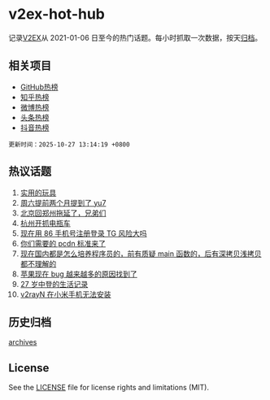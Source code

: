 # v2ex-hot-hub

 记录[V2EX](https://www.v2ex.com/)从 2021-01-06 日至今的热门话题。每小时抓取一次数据，按天[归档](archives)。
 
 ## 相关项目

- [GitHub热榜](https://github.com/lonnyzhang423/github-hot-hub)
- [知乎热榜](https://github.com/lonnyzhang423/zhihu-hot-hub)
- [微博热榜](https://github.com/lonnyzhang423/weibo-hot-hub)
- [头条热榜](https://github.com/lonnyzhang423/toutiao-hot-hub)
- [抖音热榜](https://github.com/lonnyzhang423/douyin-hot-hub)


 `更新时间：2025-10-27 13:14:19 +0800`

## 热议话题

1. [实用的玩具](https://www.v2ex.com/t/1168517)
1. [周六提前两个月提到了 yu7](https://www.v2ex.com/t/1168525)
1. [北京回郑州拖延了，兄弟们](https://www.v2ex.com/t/1168528)
1. [杭州开抓电瓶车](https://www.v2ex.com/t/1168524)
1. [现在用 86 手机号注册登录 TG 风险大吗](https://www.v2ex.com/t/1168461)
1. [你们需要的 pcdn 标准来了](https://www.v2ex.com/t/1168507)
1. [现在国内都是怎么培养程序员的，前有质疑 main 函数的，后有深拷贝浅拷贝都不理解的](https://www.v2ex.com/t/1168530)
1. [苹果现在 bug 越来越多的原因找到了](https://www.v2ex.com/t/1168491)
1. [27 岁中登的生活记录](https://www.v2ex.com/t/1168455)
1. [v2rayN 在小米手机无法安装](https://www.v2ex.com/t/1168426)

## 历史归档

[archives](archives)

## License

See the [LICENSE](LICENSE) file for license rights and limitations (MIT).
